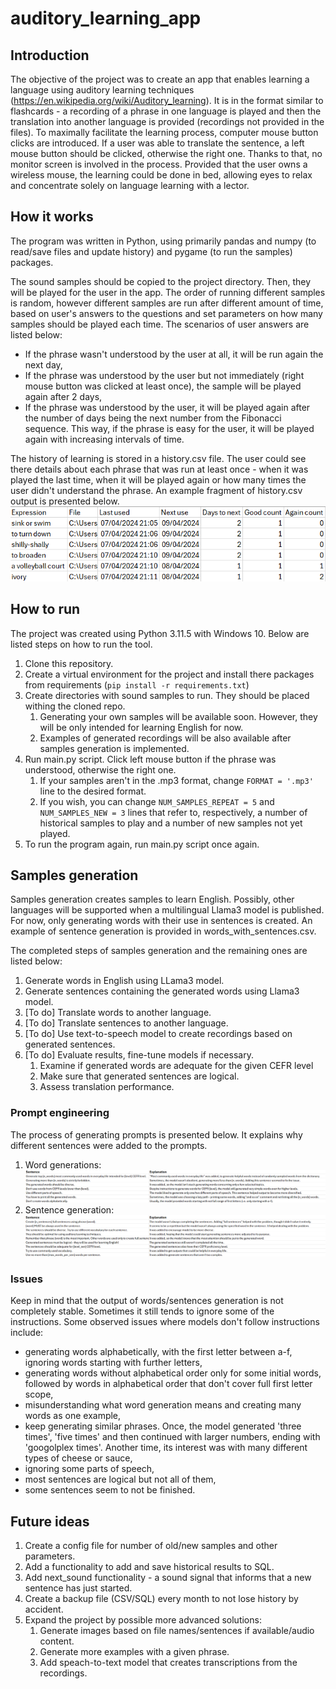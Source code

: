 # auditory_learning_app
 
## Introduction
The objective of the project was to create an app that enables learning a language using auditory learning techniques (https://en.wikipedia.org/wiki/Auditory_learning).
It is in the format similar to flashcards - a recording of a phrase in one language is played and then the translation
into another language is provided (recordings not provided in the files). To maximally facilitate the learning process,
computer mouse button clicks are introduced. If a user was able to translate the sentence, a left mouse button should be
clicked, otherwise the right one. Thanks to that, no monitor screen is involved in the process. Provided that the user
owns a wireless mouse, the learning could be done in bed, allowing eyes to relax and concentrate solely on language
learning with a lector.

## How it works
The program was written in Python, using primarily pandas and numpy (to read/save files and update history) and pygame
(to run the samples) packages.

The sound samples should be copied to the project directory. Then, they will be played for the user in the app. The order of running different samples is random,
however different samples are run after different amount of time, based on user's
answers to the questions and set parameters on how many samples should be played each time. The scenarios of user
answers are listed below:
* If the phrase wasn't understood by the user at all, it will be run again the next day,
* If the phrase was understood by the user but not immediately (right mouse button was clicked at least once), the sample
will be played again after 2 days,
* If the phrase was understood by the user, it will be played again after the number
of days being the next number from the Fibonacci sequence. This way, if the phrase is
easy for the user, it will be played again with increasing intervals of time.

The history of learning is stored in a history.csv file. The user could see there details about each phrase that was run
at least once - when it was played the last time, when it will be played again or how many times the user didn't understand the phrase. An example
fragment of history.csv output is presented below.
![images/history_example.png](images/history_example.png)

## How to run
The project was created using Python 3.11.5 with Windows 10. Below are listed steps on how to run the tool.

1. Clone this repository.
2. Create a virtual environment for the project and install there packages from requirements (`pip install -r requirements.txt`)
3. Create directories with sound samples to run. They should be placed withing the cloned repo.
   1. Generating your own samples will be available soon. However, they will be only intended for learning English for now.
   2. Examples of generated recordings will be also available after samples generation is implemented.
4. Run main.py script. Click left mouse button if the phrase was understood, otherwise the right one.
   1. If your samples aren't in the .mp3 format, change `FORMAT = '.mp3'` line to the desired format.
   2. If you wish, you can change `NUM_SAMPLES_REPEAT = 5` and `NUM_SAMPLES_NEW = 3` lines that refer to, respectively,
a number of historical samples to play and a number of new samples not yet played.
5. To run the program again, run main.py script once again.

## Samples generation
Samples generation creates samples to learn English. Possibly, other languages will be supported when a multilingual Llama3 model is published.
For now, only generating words with their use in sentences is created. An example of sentence generation is provided in words_with_sentences.csv.

The completed steps of samples generation and the remaining ones are listed below:
1. Generate words in English using LLama3 model.
2. Generate sentences containing the generated words using Llama3 model.
3. [To do] Translate words to another language.
4. [To do] Translate sentences to another language.
5. [To do] Use text-to-speech model to create recordings based on generated sentences.
6. [To do] Evaluate results, fine-tune models if necessary.
   1. Examine if generated words are adequate for the given CEFR level
   2. Make sure that generated sentences are logical.
   3. Assess translation performance.

### Prompt engineering
The process of generating prompts is presented below. It explains why different sentences were added to the prompts.
1. Word generations:
![images/explain_word_generation_prompt.png](images/explain_word_generation_prompt.png)
2. Sentence generation:
![images/explain_sentence_generation_prompt.png](images/explain_sentence_generation_prompt.png)

### Issues
Keep in mind that the output of words/sentences generation is not completely stable. Sometimes it still tends to ignore some of the instructions.
Some observed issues where models don't follow instructions include:
- generating words alphabetically, with the first letter between a-f, ignoring words starting with further letters,
- generating words without alphabetical order only for some initial words, followed by words in alphabetical order that don't cover full first letter scope,
- misunderstanding what word generation means and creating many words as one example,
- keep generating similar phrases. Once, the model generated 'three times', 'five times' and then continued with larger numbers, ending with 'googolplex times'.
Another time, its interest was with many different types of cheese or sauce,
- ignoring some parts of speech,
- most sentences are logical but not all of them,
- some sentences seem to not be finished.

## Future ideas
1. Create a config file for number of old/new samples and other parameters.
2. Add a functionality to add and save historical results to SQL.
3. Add next_sound functionality - a sound signal that informs that a new sentence has just started.
4. Create a backup file (CSV/SQL) every month to not lose history by accident.
5. Expand the project by possible more advanced solutions:
   1. Generate images based on file names/sentences if available/audio content.
   2. Generate more examples with a given phrase.
   3. Add speach-to-text model that creates transcriptions from the recordings.
